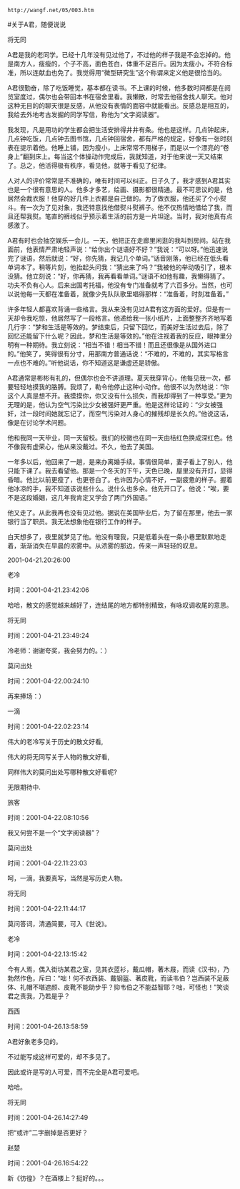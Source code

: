 `http://wangf.net/05/003.htm`

#关于A君，随便说说

将无同

A君是我的老同学。已经十几年没有见过他了，不过他的样子我是不会忘掉的。他是南方人，瘦瘦的，个子不高，面色苍白，体重不足百斤。因为太瘦小，不符合标准，所以连献血也免了。我觉得用“微型研究生”这个称谓来定义他是很恰当的。

A君很勤奋，除了吃饭睡觉，基本都在读书。不上课的时候，他多数时间都是在阅览室度过，偶尔也会带回本书在宿舍里看。我懒散，时常去他宿舍找人聊天。他对这种无目的的聊天很是反感，从他没有表情的面容中就能看出。反感总是相互的，我给去外地考古发掘的同学写信，称他为“文字阅读器”。

我发现，凡是用功的学生都会把生活安排得井井有条。他也是这样。几点钟起床，几点钟吃饭，几点钟去图书馆，几点钟回宿舍，都有严格的规定，好像有一张时刻表在提示着他。他睡上铺，因为瘦小，上床常常不用梯子，而是以一个漂亮的“卷身上”翻到床上。每当这个体操动作完成后，我就知道，对于他来说一天又结束了。总之，他活得极有秩序，看见他，就等于看见了纪律。

人对人的评价常常是不准确的，唯有时间可以纠正。日子久了，我才感到A君其实也是一个很有意思的人。他多才多艺，绘画、摄影都很精通。最不可思议的是，他居然会裁衣服！他穿的好几件上衣都是自己做的。为了做衣服，他还买了个小熨斗。有一次为了见对象，我还特意找他借熨斗熨裤子。他不仅热情地借给了我，而且还帮我熨。笔直的裤线似乎预示着生活的前方是一片坦途。当时，我对他真有点感激了。

A君有时也会抽空娱乐一会儿。一天，他把正在走廊里闲逛的我叫到房间。站在我面前，他表情严肃地轻声说：“给你出个谜语好不好？”我说：“可以呀。”他迅速说完了谜语，然后就说：“好，你先猜，我记几个单词。”话音刚落，他已经在低头看单词本了。稍等片刻，他抬起头问我：“猜出来了吗？”我被他的举动吸引了，根本没猜。他立刻说：“好，你再猜，我再看看单词。”谜语不如他有趣，我懒得猜了。功夫不负有心人。后来出国考托福，他没有专门准备就考了六百多分。当然，也可以说他每一天都在准备着，就像少先队队歌里唱得那样：“准备着，时刻准备着。”

许多年轻人都喜欢背诵一些格言。我从来没有见过A君有这方面的爱好。但是有一天却令我吃惊，他居然写了一段格言。他递给我一张小纸片，上面整整齐齐地写着几行字：“梦和生活是等效的。梦结束后，只留下回忆，而美好生活过去后，除了回忆还能留下什么呢？因此，梦和生活是等效的。”他在注视着我的反应，眼神里分明有一种期待。我立刻说：“相当不错！相当不错！而且还很像是从国外进口的。”他笑了，笑得很有分寸，用那南方普通话说：“不难的，不难的，其实写格言一点也不难的。”听他说话，你不知道这是谦虚还是骄傲。

A君通常是彬彬有礼的，但偶尔也会不讲道理。夏天我穿背心，他每见我一次，都要轻轻地摸我的胳膊。我烦了，勒令他停止这种小动作。他很不以为然地说：“你这个人真是想不开。我摸摸你，你又没有什么损失，而我却得到了一种享受。”更为无理的是，他认为空气污染比少女被强奸更严重。他是这样论证的：“少女被强奸，过一段时间她就忘记了，而空气污染对人身心的摧残却是长久的。”他说这话，像是在讨论学术问题。

他和我同一天毕业，同一天留校。我们的校徽也在同一天由桔红色换成深红色。他不像我有虚荣心，他从来没戴过。不久，他去了美国。

一年多以后，他回来了一趟，是来办离婚手续。事情很简单，妻子看上了别人，他只能下课了。我去看望他。那是一个冬天的下午，天色已晚，屋里没有开灯，显得昏暗。他比以前更瘦了，也更苍白了。也许因为心情不好，一副疲惫的样子。握着他冰凉的手，我不知道该说些什么。说什么也多余。他先开口了。他说：“唉，要不是这段婚姻，这几年我肯定又学会了两门外国语。”

他又走了。从此我再也没有见过他。据说在美国毕业后，为了留在那里，他去一家银行当了职员。我无法想象他在银行工作的样子。

白天想多了，夜里就梦见了他。他没有理我，只是低着头在一条小巷里默默地走着，渐渐消失在早晨的浓雾中。从浓雾的那边，传来一声轻轻的叹息。

2001-04-21.20:26:00

老冷

时间：2001-04-21.23:42:06

哈哈，散文的感觉越来越好了，连结尾的地方都特别精致，有咏叹调收尾的意思。

将无同

时间：2001-04-21.23:49:24

冷老师：谢谢夸奖，我会努力的。：）

莫问出处

时间：2001-04-22.00:24:10

再来捧场：）

一滴

时间：2001-04-22.02:23:14

伟大的老冷写关于历史的散文好看,

伟大的将无同写关于人物的散文好看,

同样伟大的莫问出处写哪种散文好看呢?

无限期待中.

旅客

时间：2001-04-22.08:10:56

我又何尝不是一个“文字阅读器”？

莫问出处

时间：2001-04-22.11:23:03

呵，一滴，我要真写，当然是写历史人物。

将无同

时间：2001-04-22.11:44:17

莫问答词，清通简要，可入《世说》。

老冷

时间：2001-04-22.13:15:42

今有人焉，偶入街坊某君之室，见其衣蓝衫，戴瓜帽，著木屐，而读《汉书》，乃勃然作色，斥曰：“咄！何不衣西装、戴钢盔、著皮靴，而读韦伯？岂西装不足蔽体、礼帽不堪遮颜、皮靴不能助步乎？抑韦伯之不能益智耶？咄，可怪也！”笑谈君之责我，乃若是乎？

西西

时间：2001-04-26.13:58:59

A君好象老多见的。

不过能写成这样可爱的，却不多见了。

因此或许是写的人可爱，而不完全是A君可爱吧。

哈哈。

将无同

时间：2001-04-26.14:27:49

把“或许”二字删掉是否更好？

赵楚

时间：2001-04-26.16:54:22

新《彷徨》？在酒楼上？挺好的。。。